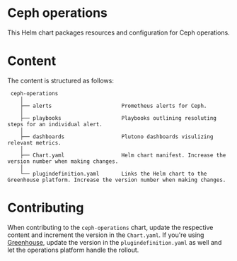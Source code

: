 # Ceph operations

This Helm chart packages resources and configuration for Ceph operations.

# Content

The content is structured as follows:

```
 ceph-operations
    │
    ├── alerts                      Prometheus alerts for Ceph.
    │
    ├── playbooks                   Playbooks outlining resoluting steps for an individual alert.
    │
    ├── dashboards                  Plutono dashboards visulizing relevant metrics.
    │
    ├── Chart.yaml                  Helm chart manifest. Increase the version number when making changes.
    │
    └── plugindefinition.yaml       Links the Helm chart to the Greenhouse platform. Increase the version number when making changes.
```

# Contributing

When contributing to the `ceph-operations` chart, update the respective content and increment the version in the `Chart.yaml`.
If you're using [Greenhouse](https://github.com/cloudoperators/greenhouse), update the version in the `plugindefinition.yaml` as well and let the operations platform handle the rollout.

